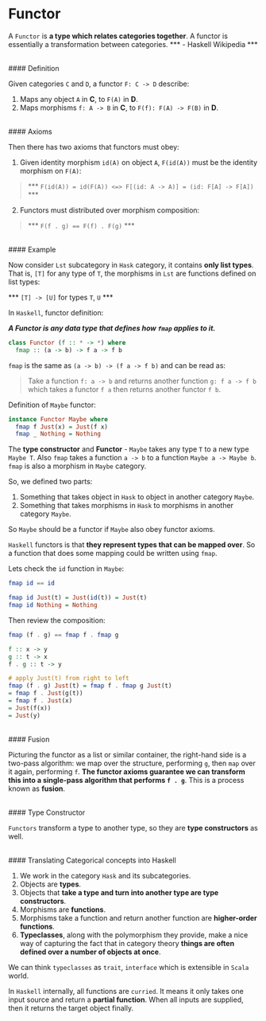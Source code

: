 # Functor

A `Functor` is **a type which relates categories together**. A functor is essentially a transformation between categories. *** - Haskell Wikipedia ***

<br/>
#### Definition

Given categories `C` and `D`, a functor `F: C -> D` describe:

1. Maps any object `A` in **C**, to `F(A)` in **D**.
2. Maps morphisms `f: A -> B` in **C**, to `F(f): F(A) -> F(B)` in **D**.

<br/>
#### Axioms

Then there has two axioms that functors must obey:

1. Given identity morphism `id(A)` on object `A`, `F(id(A))` must be the identity morphism on `F(A)`:

  > *** `F(id(A)) = id(F(A)) <=> F[(id: A -> A)] = (id: F[A] -> F[A])` ***

2. Functors must distributed over morphism composition:

  > *** `F(f . g) == F(f) . F(g)` ***

<br/>
#### Example

Now consider `Lst` subcategory in `Hask` category, it contains **only list types**. That is, `[T]` for any type of `T`, the morphisms in `Lst` are functions defined on list types:

*** `[T] -> [U]` for types `T`, `U` ***

In `Haskell`, functor definition:

***A Functor is any data type that defines how `fmap` applies to it.***

```haskell
class Functor (f :: * -> *) where
  fmap :: (a -> b) -> f a -> f b
```

`fmap` is the same as `(a -> b) -> (f a -> f b)` and can be read as: 

> Take a function `f: a -> b` and returns another function `g: f a -> f b` which takes a functor `f a` then returns another functor `f b`. 

Definition of `Maybe` functor:

```haskell
instance Functor Maybe where
  fmap f Just(x) = Just(f x)
  fmap _ Nothing = Nothing
```

The **type constructor** and **Functor** - `Maybe` takes any type `T` to a new type `Maybe T`. Also `fmap` takes a function `a -> b` to a function `Maybe a -> Maybe b`. `fmap` is also a morphism in `Maybe` category. 

So, we defined two parts:

1. Something that takes object in `Hask` to object in another category `Maybe`.
2. Something that takes morphisms in `Hask` to morphisms in another category `Maybe`.

So `Maybe` should be a functor if `Maybe` also obey functor axioms.

`Haskell` functors is that **they represent types that can be mapped over**. So a function that does some mapping could be written using `fmap`.

Lets check the `id` function in `Maybe`:

```haskell
fmap id == id

fmap id Just(t) = Just(id(t)) = Just(t)
fmap id Nothing = Nothing
```

Then review the composition:

```haskell
fmap (f . g) == fmap f . fmap g

f :: x -> y
g :: t -> x
f . g :: t -> y 

# apply Just(t) from right to left
fmap (f . g) Just(t) = fmap f . fmap g Just(t)
= fmap f . Just(g(t))
= fmap f . Just(x)
= Just(f(x))
= Just(y)
```

<br/>
#### Fusion

Picturing the functor as a list or similar container, the right-hand side is a two-pass algorithm: we map over the structure, performing `g`, then `map` over it again, performing `f`. **The functor axioms guarantee we can transform this into a single-pass algorithm that performs `f . g`**. This is a process known as **fusion**.


<br/>
#### Type Constructor

`Functors` transform a type to another type, so they are **type constructors** as well.

<br/>
#### Translating Categorical concepts into Haskell

1. We work in the category `Hask` and its subcategories.
2. Objects are **types**.
3. Objects that **take a type and turn into another type are type constructors**.
4. Morphisms are **functions**.
6. Morphisms take a function and return another function are **higher-order functions**.
7. **Typeclasses**, along with the polymorphism they provide, make a nice way of capturing the fact that in category theory **things are often defined over a number of objects at once**.

We can think `typeclasses` as `trait`, `interface` which is extensible in `Scala` world.

In `Haskell` internally, all functions are `curried`. It means it only takes one input source and return a **partial function**. When all inputs are supplied, then it returns the target object finally.